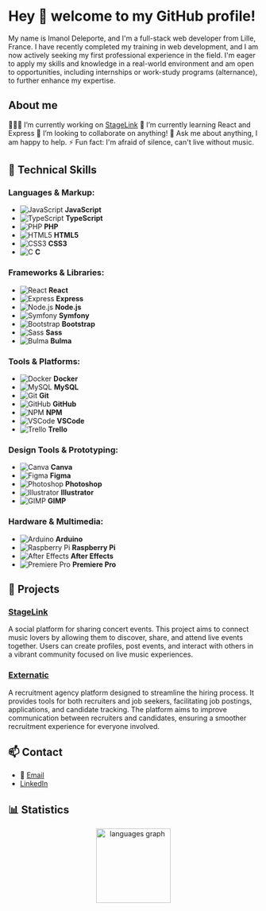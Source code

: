 # Hey 👋 welcome to my GitHub profile!

My name is Imanol Deleporte, and I'm a full-stack web developer from Lille, France. I have recently completed my training in web development, and I am now actively seeking my first professional experience in the field. I'm eager to apply my skills and knowledge in a real-world environment and am open to opportunities, including internships or work-study programs (alternance), to further enhance my expertise.

## About me

👨🏽‍💻 I’m currently working on <a href="https://github.com/ITrogg/StageLink" target="_blank">StageLink</a>
🌱 I’m currently learning React and Express
👯 I’m looking to collaborate on anything!
💬 Ask me about anything, I am happy to help.
⚡ Fun fact: I'm afraid of silence, can't live without music.

## 🔧 Technical Skills

### **Languages & Markup:**

- ![JavaScript](https://cdn.jsdelivr.net/gh/devicons/devicon/icons/javascript/javascript-original.svg) **JavaScript**
- ![TypeScript](https://cdn.jsdelivr.net/gh/devicons/devicon/icons/typescript/typescript-original.svg) **TypeScript**
- ![PHP](https://cdn.jsdelivr.net/gh/devicons/devicon/icons/php/php-original.svg) **PHP**
- ![HTML5](https://cdn.jsdelivr.net/gh/devicons/devicon/icons/html5/html5-original.svg) **HTML5**
- ![CSS3](https://cdn.jsdelivr.net/gh/devicons/devicon/icons/css3/css3-original.svg) **CSS3**
- ![C](https://cdn.jsdelivr.net/gh/devicons/devicon/icons/c/c-original.svg) **C**

### **Frameworks & Libraries:**

- ![React](https://cdn.jsdelivr.net/gh/devicons/devicon/icons/react/react-original.svg) **React**
- ![Express](https://cdn.jsdelivr.net/gh/devicons/devicon/icons/express/express-original.svg) **Express**
- ![Node.js](https://cdn.jsdelivr.net/gh/devicons/devicon/icons/nodejs/nodejs-original.svg) **Node.js**
- ![Symfony](https://cdn.jsdelivr.net/gh/devicons/devicon/icons/symfony/symfony-original.svg) **Symfony**
- ![Bootstrap](https://cdn.jsdelivr.net/gh/devicons/devicon/icons/bootstrap/bootstrap-original.svg) **Bootstrap**
- ![Sass](https://cdn.jsdelivr.net/gh/devicons/devicon/icons/sass/sass-original.svg) **Sass**
- ![Bulma](https://cdn.jsdelivr.net/gh/devicons/devicon/icons/bulma/bulma-plain.svg) **Bulma**

### **Tools & Platforms:**

- ![Docker](https://cdn.jsdelivr.net/gh/devicons/devicon/icons/docker/docker-original.svg) **Docker**
- ![MySQL](https://cdn.jsdelivr.net/gh/devicons/devicon/icons/mysql/mysql-original.svg) **MySQL**
- ![Git](https://cdn.jsdelivr.net/gh/devicons/devicon/icons/git/git-original.svg) **Git**
- ![GitHub](https://cdn.jsdelivr.net/gh/devicons/devicon/icons/github/github-original.svg) **GitHub**
- ![NPM](https://cdn.jsdelivr.net/gh/devicons/devicon/icons/npm/npm-original-wordmark.svg) **NPM**
- ![VSCode](https://cdn.jsdelivr.net/gh/devicons/devicon/icons/vscode/vscode-original.svg) **VSCode**
- ![Trello](https://cdn.jsdelivr.net/gh/devicons/devicon/icons/trello/trello-plain.svg) **Trello**

### **Design Tools & Prototyping:**

- ![Canva](https://cdn.jsdelivr.net/gh/devicons/devicon/icons/canva/canva-original.svg) **Canva**
- ![Figma](https://cdn.jsdelivr.net/gh/devicons/devicon/icons/figma/figma-original.svg) **Figma**
- ![Photoshop](https://cdn.jsdelivr.net/gh/devicons/devicon/icons/photoshop/photoshop-plain.svg) **Photoshop**
- ![Illustrator](https://cdn.jsdelivr.net/gh/devicons/devicon/icons/illustrator/illustrator-plain.svg) **Illustrator**
- ![GIMP](https://cdn.jsdelivr.net/gh/devicons/devicon/icons/gimp/gimp-original.svg) **GIMP**

### **Hardware & Multimedia:**

- ![Arduino](https://cdn.jsdelivr.net/gh/devicons/devicon/icons/arduino/arduino-original.svg) **Arduino**
- ![Raspberry Pi](https://cdn.jsdelivr.net/gh/devicons/devicon/icons/raspberrypi/raspberrypi-original.svg) **Raspberry Pi**
- ![After Effects](https://cdn.jsdelivr.net/gh/devicons/devicon/icons/aftereffects/aftereffects-original.svg) **After Effects**
- ![Premiere Pro](https://cdn.jsdelivr.net/gh/devicons/devicon/icons/premierepro/premierepro-plain.svg) **Premiere Pro**

## 🚀 Projects

### [StageLink](https://github.com/ITrogg/StageLink)

A social platform for sharing concert events. This project aims to connect music lovers by allowing them to discover, share, and attend live events together. Users can create profiles, post events, and interact with others in a vibrant community focused on live music experiences.

### [Externatic](https://github.com/ITrogg/Portfolio)

A recruitment agency platform designed to streamline the hiring process. It provides tools for both recruiters and job seekers, facilitating job postings, applications, and candidate tracking. The platform aims to improve communication between recruiters and candidates, ensuring a smoother recruitment experience for everyone involved.

## 📫 Contact

- 📧 [Email](mailto:imanol.deleporte@outlook.com)
- [LinkedIn](https://www.linkedin.com/in/imanol-deleporte/)

## 📊 Statistics

<div align="center">
  <img src="https://github-readme-stats.vercel.app/api/top-langs?username=ITrogg&locale=en&hide_title=false&layout=compact&card_width=320&langs_count=5&theme=dracula&hide_border=false&order=2" height="150" alt="languages graph" />
</div>
